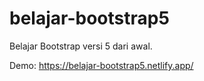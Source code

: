 # belajar-bootstrap5
Belajar Bootstrap versi 5 dari awal.

Demo: https://belajar-bootstrap5.netlify.app/

